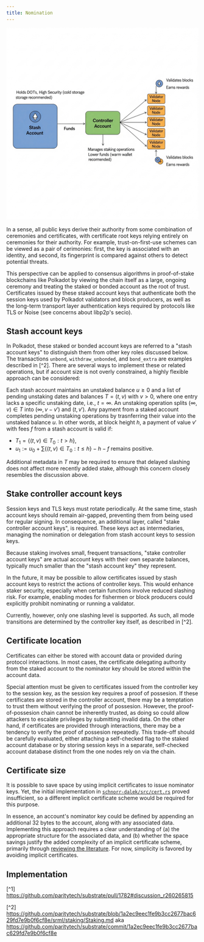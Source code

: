 ```yaml
---
title: Nomination
---
```

![](Nomination.jpeg)

In a sense, all public keys derive their authority from some combination of ceremonies and certificates, with certificate root keys relying entirely on ceremonies for their authority. For example, trust-on-first-use schemes can be viewed as a pair of cerimonies: first, the key is associated with an identity, and second, its fingerprint is compared against others to detect potential threats.

This perspective can be applied to consensus algorithms in proof-of-stake blockchains like Polkadot by viewing the chain itself as a large, ongoing ceremony and treating the staked or bonded account as the root of trust. Certificates issued by these staked account keys that authenticate both the session keys used by Polkadot validators and block producers, as well as the long-term transport layer authentication keys required by protocols like TLS or Noise (see concerns about libp2p's secio).  

## Stash account keys

In Polkadot, these staked or bonded account keys are referred to a "stash account keys" to distinguish them from other key roles discussed below.  The transactions `unbond`, `withdraw_unbonded`, and `bond_extra` are examples described in [^2].  There are several ways to implement these or related operations, but if account size is not overly constrained, a highly flexible approach can be considered: 

Each stash account maintains an unstaked balance $u \ge 0$ and a list of pending unstaking dates and balances $T = { (t,v) }$ with $v>0$, where one entry lacks a specific unstaking date, i.e., $t = \infty$.  An unstaking operation splits $(\infty,v) \in T$ into $(\infty,v - v')$ and $(t,v')$.  Any payment from a staked account completes pending unstaking operations by trasnferring their value into the unstaked balance $u$.  In other words, at block height $h$, a payment of value $v'$ with fees $f$ from a stash account is valid if:

 - $T_1 = \{ (t,v) \in T_0 : t > h \}$,
 - $u_1 := u_0 + \sum \{ (t,v) \in T_0 : t \le h \} - h - f$ remains positive.

Additional metadata in $T$ may be required to ensure that delayed slashing does not affect more recently added stake, although this concern closely resembles the discussion above.  

## Stake controller account keys

Session keys and TLS keys must rotate periodically.  At the same time, stash account keys should remain air-gapped, preventing them from being used for regular signing.  In consequence, an additional layer, called "stake controller account keys", is required. These keys act as intermediaries, managing the nomination or delegation from stash account keys to session keys. 

Because staking involves small, frequent transactions, "stake controller account keys" are actual account keys with their own separate balances, typically much smaller than the "stash account key" they represent. 

In the future, it may be possible to allow certificates issued by stash account keys to restrict the actions of controller keys. This would enhance staker security, especially when certain functions involve reduced slashing risk.  For example, enabling modes for fishermen or block producers could explicitly prohibit nominating or running a validator.  

Currently, however, only one slashing level is supported. As such, all mode transitions are determined by the controller key itself, as described in [^2].

## Certificate location

Certificates can either be stored with account data or provided during protocol interactions. In most cases, the certificate delegating authority from the staked account to the nominator key should be stored within the account data.

Special attention must be given to certificates issued from the controller key to the session key, as the session key requires a proof of possesion.  If these certificates are stored in the controller account, there may be a temptation to trust them without verifying the proof of possesion.  However, the proof-of-possesion chain cannot be inherently trusted, as doing so could allow attackers to escalate privileges by submitting invalid data.  On the other hand, if certificates are provided through interactions, there may be a tendency to verify the proof of possesion repeatedly. This trade-off should be carefully evaluated, either attaching a self-checked flag to the staked account database or by storing session keys in a separate, self-checked account database distinct from the one nodes rely on via the chain.  

## Certificate size

It is possible to save space by using implicit certificates to issue nominator keys. Yet, the initial implementation in [`schnorr-dalek/src/cert.rs`](https://github.com/w3f/schnorr-dalek/blob/master/src/cert.rs#L181) proved insufficient, so a different implicit certificate scheme would be required for this purpose.  

In essence, an account's nominator key could be defined by appending an additional 32 bytes to the account, along with any associated data. Implementing this approach requires a clear understanding of (a) the appropriate structure for the associated data, and (b) whether the space savings justify the added complexity of an implicit certificate scheme, primarily through [reviewing the literature](https://github.com/w3f/schnorr-dalek/issues/4). For now, simplicity is favored by avoiding implicit certificates.

## Implementation

[^1] https://github.com/paritytech/substrate/pull/1782#discussion_r260265815

[^2] https://github.com/paritytech/substrate/blob/1a2ec9eec1fe9b3cc2677bac629fd7e9b0f6cf8e/srml/staking/Staking.md aka https://github.com/paritytech/substrate/commit/1a2ec9eec1fe9b3cc2677bac629fd7e9b0f6cf8e



